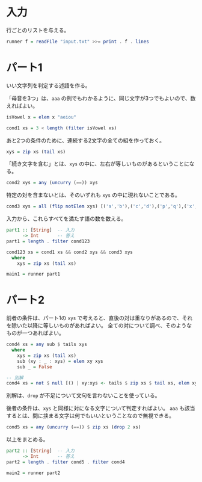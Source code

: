 # 入力

行ごとのリストを与える。

```haskell
runner f = readFile "input.txt" >>= print . f . lines
```

# パート1

いい文字列を判定する述語を作る。

「母音を3つ」は、`aaa` の例でもわかるように、同じ文字が3つでもよいので、数えればよい。

```haskell
isVowel x = elem x "aeiou"

cond1 xs = 3 < length (filter isVowel xs)
```

あと2つの条件のために、連続する2文字の全ての組を作っておく。

```haskell
xys = zip xs (tail xs)
```

「続き文字を含む」とは、`xys` の中に、左右が等しいものがあるということになる。

```haskell
cond2 xys = any (uncurry (==)) xys
```

特定の対を含まないとは、そのいずれも `xys` の中に現れないことである。

```haskell
cond3 xys = all (flip notElem xys) [('a','b'),('c','d'),('p','q'),('x','y')]
```

入力から、これらすべてを満たす語の数を数える。

```haskell
part1 :: [String]  -- 入力
      -> Int       -- 答え
part1 = length . filter cond123

cond123 xs = cond1 xs && cond2 xys && cond3 xys
  where
    xys = zip xs (tail xs)

main1 = runner part1
```

# パート2

前者の条件は、パート1の `xys` で考えると、直後の対は重なりがあるので、それを除いた以降に等しいものがあればよい。
全ての対について調べ、そのようなものが一つあればよい。

```haskell
cond4 xs = any sub $ tails xys
  where
    xys = zip xs (tail xs)
    sub (xy : _ : xys) = elem xy xys
    sub _ = False

-- 別解
cond4 xs = not $ null [() | xy:xys <- tails $ zip xs $ tail xs, elem xy $ drop 1 xys]
```

別解は、`drop` が不足について文句を言わないことを使っている。


後者の条件は、`xys` と同様に対になる文字について判定すればよい。
`aaa` も該当するとは、間に挟まる文字は何でもいいということなので無視できる。

```haskell
cond5 xs = any (uncurry (==)) $ zip xs (drop 2 xs)
```

以上をまとめる。

```haskell
part2 :: [String]  -- 入力
      -> Int       -- 答え
part2 = length . filter cond5 . filter cond4

main2 = runner part2
```
